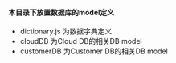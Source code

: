 #### 本目录下放置数据库的model定义

* dictionary.js   为数据字典定义
* cloudDB 为Cloud DB的相关DB model
* customerDB 为Customer DB的相关DB model